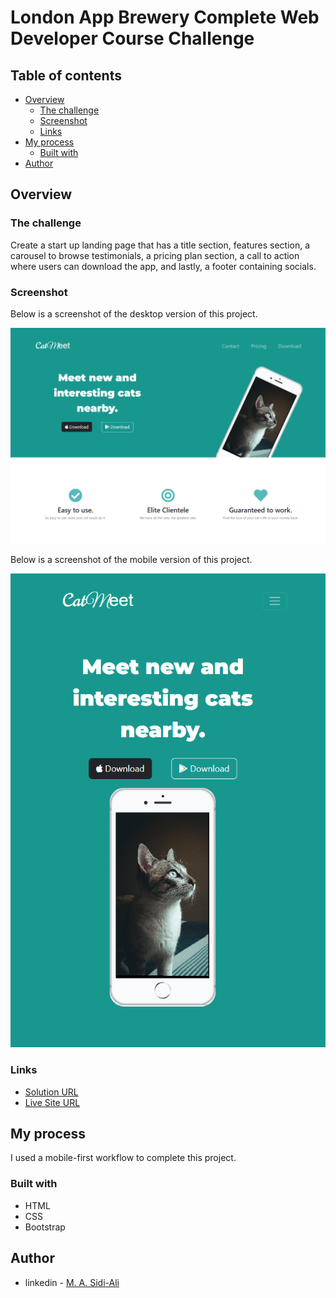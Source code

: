 # London App Brewery Complete Web Developer Course Challenge


## Table of contents

- [Overview](#overview)
  - [The challenge](#the-challenge)
  - [Screenshot](#screenshot)
  - [Links](#links)
- [My process](#my-process)
  - [Built with](#built-with)
- [Author](#author)


## Overview

### The challenge

Create a start up landing page that has a title section, features section, a carousel to browse testimonials, a pricing plan section, a call to action where users can download the app, and lastly, a footer containing socials.

### Screenshot

Below is a screenshot of the desktop version of this project.

![](images/desktopVersion.png)

Below is a screenshot of the mobile version of this project.

![](images/mobileVersion.png)

### Links

- [Solution URL](https://github.com/Sidi-Ali/catmeet)
- [Live Site URL](https://sidi-ali.github.io/catmeet/)

## My process

I used a mobile-first workflow to complete this project.

### Built with

- HTML
- CSS
- Bootstrap


## Author

- linkedin - [M. A. Sidi-Ali](https://www.linkedin.com/in/muhammad-adamu-sidi-ali-907a486b/)
